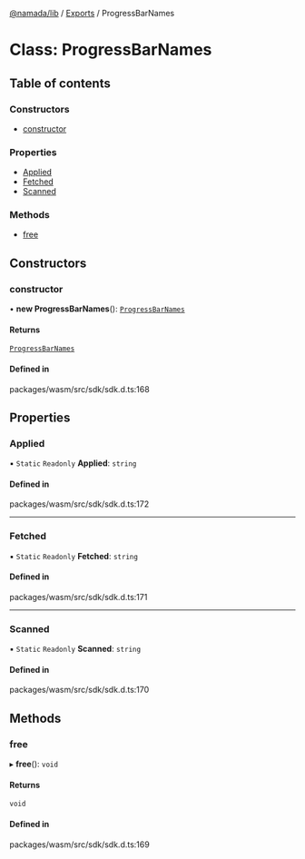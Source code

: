 [@namada/lib](../README.md) / [Exports](../modules.md) / ProgressBarNames

# Class: ProgressBarNames

## Table of contents

### Constructors

- [constructor](ProgressBarNames.md#constructor)

### Properties

- [Applied](ProgressBarNames.md#applied)
- [Fetched](ProgressBarNames.md#fetched)
- [Scanned](ProgressBarNames.md#scanned)

### Methods

- [free](ProgressBarNames.md#free)

## Constructors

### constructor

• **new ProgressBarNames**(): [`ProgressBarNames`](ProgressBarNames.md)

#### Returns

[`ProgressBarNames`](ProgressBarNames.md)

#### Defined in

packages/wasm/src/sdk/sdk.d.ts:168

## Properties

### Applied

▪ `Static` `Readonly` **Applied**: `string`

#### Defined in

packages/wasm/src/sdk/sdk.d.ts:172

___

### Fetched

▪ `Static` `Readonly` **Fetched**: `string`

#### Defined in

packages/wasm/src/sdk/sdk.d.ts:171

___

### Scanned

▪ `Static` `Readonly` **Scanned**: `string`

#### Defined in

packages/wasm/src/sdk/sdk.d.ts:170

## Methods

### free

▸ **free**(): `void`

#### Returns

`void`

#### Defined in

packages/wasm/src/sdk/sdk.d.ts:169
